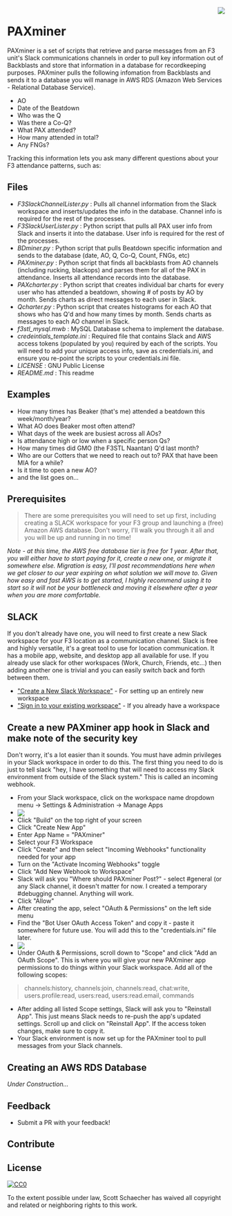 <img src="https://f3nation.com/wp-content/uploads/2020/07/f3_2000x2000_circle-1024x1024-1-1024x1024-1-e1594083589231.png" align="right" />

# PAXminer
PAXminer is a set of scripts that retrieve and parse messages from an F3 unit's Slack communications channels in order to pull key information out of Backblasts and store that information in a database for recordkeeping purposes. PAXminer pulls the following infomation from Backblasts and sends it to a database you will manage in AWS RDS (Amazon Web Services - Relational Database Service).

- AO
- Date of the Beatdown
- Who was the Q
- Was there a Co-Q?
- What PAX attended?
- How many attended in total?
- Any FNGs?

Tracking this information lets you ask many different questions about your F3 attendance patterns, such as:

## Files
- *F3SlackChannelLister.py* : Pulls all channel information from the Slack workspace and inserts/updates the info in the database. Channel info is required for the rest of the processes.
- *F3SlackUserLister.py* : Python script that pulls all PAX user info from Slack and inserts it into the database. User info is required for the rest of the processes.
- *BDminer.py* : Python script that pulls Beatdown specific information and sends to the database (date, AO, Q, Co-Q, Count, FNGs, etc)
- *PAXminer.py* : Python script that finds all backblasts from AO channels (including rucking, blackops) and parses them for all of the PAX in attendance. Inserts all attendance records into the database.
- *PAXcharter.py* : Python script that creates individual bar charts for every user who has attended a beatdown, showing # of posts by AO by month. Sends charts as direct messages to each user in Slack.
- *Qcharter.py* : Python script that creates histograms for each AO that shows who has Q'd and how many times by month. Sends charts as messages to each AO channel in Slack.
- *f3stl_mysql.mwb* : MySQL Database schema to implement the database.
- *credeintials_template.ini* : Required file that contains Slack and AWS access tokens (populated by you) required by each of the scripts. You will need to add your unique access info, save as credentials.ini, and ensure you re-point the scripts to your credentials.ini file.
- *LICENSE* : GNU Public License
- *README.md* : This readme

## Examples

- How many times has Beaker (that's me) attended a beatdown this week/month/year? 
- What AO does Beaker most often attend?
- What days of the week are busiest across all AOs?
- Is attendance high or low when a specific person Qs?
- How many times did GMO (the F3STL Naantan) Q'd last month?
- Who are our Cotters that we need to reach out to? PAX that have been MIA for a while?
- Is it time to open a new AO?
- and the list goes on...

## Prerequisites
> There are some prerequisites you will need to set up first, including creating a SLACK workspace for your F3 group and launching a (free) Amazon AWS database.
> Don't worry, I'll walk you through it all and you will be up and running in no time!

*Note - at this time, the AWS free database tier is free for 1 year. After that, you will either have to start paying for it, create a new one, or migrate it somewhere else. Migration is easy, I'll post recommendations here when we get closer to our year expiring on what solution we will move to. Given how easy and fast AWS is to get started, I highly recommend using it to start so it will not be your bottleneck and moving it elsewhere after a year when you are more comfortable.*


## SLACK
If you don't already have one, you will need to first create a new Slack workspace for your F3 location as a communication channel. Slack is free and highly versatile, it's a great tool to use for location communication. It has a mobile app, website, and desktop app all available for use. If you already use slack for other workspaces (Work, Church, Friends, etc...) then adding another one is trivial and you can easily switch back and forth between them.

- ["Create a New Slack Workspace"](https://slack.com/get-started#/create) - For setting up an entirely new workspace
- ["Sign in to your existing workspace"](https://slack.com/signin#/signin) - If you already have a workspace

## Create a new PAXminer app hook in Slack and make note of the security key
Don't worry, it's a lot easier than it sounds. You must have admin privileges in your Slack workspace in order to do this. The first thing you need to do is just to tell slack "hey, I have something that will need to access my Slack environment from outside of the Slack system." This is called an incoming webhook.
- From your Slack workspace, click on the workspace name dropdown menu -> Settings & Administration -> Manage Apps 
- <img src="https://manula.r.sizr.io/large/user/12398/img/slack-admin-mngapps.png" align="center" />
- Click "Build" on the top right of your screen
- Click "Create New App"
- Enter App Name = "PAXminer"
- Select your F3 Workspace
- Click "Create" and then select "Incoming Webhooks" functionality needed for your app
- Turn on the "Activate Incoming Webhooks" toggle
- Click "Add New Webhook to Workspace"
- Slack will ask you "Where should PAXminer Post?" - select #general (or any Slack channel, it doesn't matter for now. I created a temporary #debugging channel. Anything will work.
- Click "Allow"
- After creating the app, select "OAuth & Permissions" on the left side menu
- Find the "Bot User OAuth Access Token" and copy it - paste it somewhere for future use. You will add this to the "credentials.ini" file later.
- <img src="https://user-images.githubusercontent.com/563929/82573621-94be2b00-9bb8-11ea-991c-f7ae5cfffc15.png" align="center" /> 
- Under OAuth & Permissions, scroll down to "Scope" and click "Add an OAuth Scope". This is where you will give your new PAXminer app permissions to do things within your Slack workspace. Add all of the following scopes:
> channels:history, channels:join, channels:read, chat:write, users.profile:read, users:read, users:read.email, commands
- After adding all listed Scope settings, Slack will ask you to "Reinstall App". This just means Slack needs to re-push the app's updated settings. Scroll up and click on "Reinstall App". If the access token changes, make sure to copy it.
- Your Slack environment is now set up for the PAXminer tool to pull messages from your Slack channels.

## Creating an AWS RDS Database

*Under Construction...*

## Feedback
- Submit a PR with your feedback!

## Contribute

## License

[![CC0](https://licensebuttons.net/p/zero/1.0/88x31.png)](https://creativecommons.org/publicdomain/zero/1.0/)

To the extent possible under law, Scott Schaecher has waived all copyright and related or neighboring rights to this work.
